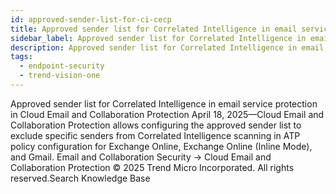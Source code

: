 ```yaml
---
id: approved-sender-list-for-ci-cecp
title: Approved sender list for Correlated Intelligence in email service protection in Cloud Email and Collaboration Protection
sidebar_label: Approved sender list for Correlated Intelligence in email service protection in Cloud Email and Collaboration Protection
description: Approved sender list for Correlated Intelligence in email service protection in Cloud Email and Collaboration Protection
tags:
  - endpoint-security
  - trend-vision-one
---
```


 Approved sender list for Correlated Intelligence in email service protection in Cloud Email and Collaboration Protection April 18, 2025—Cloud Email and Collaboration Protection allows configuring the approved sender list to exclude specific senders from Correlated Intelligence scanning in ATP policy configuration for Exchange Online, Exchange Online (Inline Mode), and Gmail. Email and Collaboration Security → Cloud Email and Collaboration Protection © 2025 Trend Micro Incorporated. All rights reserved.Search Knowledge Base